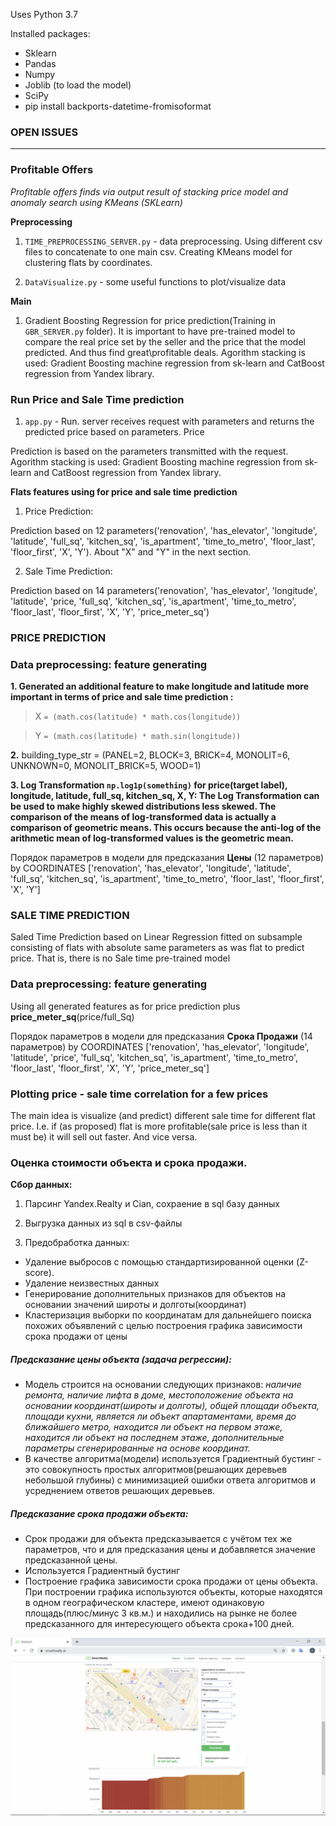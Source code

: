Uses Python 3.7

Installed packages:
* Sklearn
* Pandas 
* Numpy
* Joblib (to load the model)
* SciPy
* pip install backports-datetime-fromisoformat

###  OPEN ISSUES  ###




- - - -
### Profitable Offers ###
_Profitable offers finds via output result of stacking price model and anomaly search using KMeans (SKLearn)_ 

__Preprocessing__

1. `TIME_PREPROCESSING_SERVER.py` - data preprocessing. Using different csv files to concatenate to one main csv. 
Creating KMeans model for clustering flats by coordinates.

2. `DataVisualize.py` - some useful functions to plot/visualize data

__Main__

1. Gradient Boosting Regression for price prediction(Training in `GBR_SERVER.py` folder). It is important to have
pre-trained model to compare the real price set by the seller and the price that the model predicted.
And thus find great\profitable deals. 
Agorithm stacking is used: Gradient Boosting machine regression from sk-learn and CatBoost regression from Yandex library.

### Run Price and Sale Time prediction ###
1. `app.py` - Run.  server receives request with parameters and 
returns the predicted price based on parameters. Price

Prediction is based on the parameters transmitted with the request.
Agorithm stacking is used: Gradient Boosting machine regression from sk-learn and CatBoost regression from Yandex library.

__Flats features using for price and sale time prediction__

1. Price Prediction:

Prediction based on 12 parameters('renovation', 'has_elevator', 'longitude', 'latitude', 'full_sq', 'kitchen_sq',
               'is_apartment', 'time_to_metro', 'floor_last', 'floor_first', 'X', 'Y'). About "X" and "Y" in the next section.
  

2. Sale Time Prediction:

Prediction based on 14 parameters('renovation', 'has_elevator', 'longitude', 'latitude', 'price, 'full_sq', 'kitchen_sq',
               'is_apartment', 'time_to_metro', 'floor_last', 'floor_first', 'X', 'Y', 'price_meter_sq')
  


### PRICE PREDICTION ###

### Data preprocessing: feature generating ###

__1. Generated an additional feature to make longitude and latitude more important in terms  of price and sale time prediction :__ 
 > X `= (math.cos(latitude) * math.cos(longitude))`
 
 > Y `= (math.cos(latitude) * math.sin(longitude))`

__2.__ building_type_str = (PANEL=2, BLOCK=3, BRICK=4, MONOLIT=6,
                           UNKNOWN=0, MONOLIT_BRICK=5, WOOD=1)
                           
__3. Log Transformation `np.log1p(something)` for price(target label), longitude, latitude, full_sq, kitchen_sq, X, Y: The Log Transformation can be used to make highly skewed distributions less skewed.
 The comparison of the means of log-transformed data is actually a comparison of geometric means. 
 This occurs because the anti-log of the arithmetic mean of log-transformed values is the geometric mean.__


Порядок параметров в модели для предсказания __Цены__ (12 параметров) by COORDINATES
['renovation', 'has_elevator', 'longitude', 'latitude', 'full_sq', 'kitchen_sq',
               'is_apartment', 'time_to_metro', 'floor_last', 'floor_first', 'X', 'Y']
                      



### SALE TIME PREDICTION ###

Saled Time Prediction based on Linear Regression fitted on subsample consisting 
of flats with absolute same parameters as was flat to predict price. That is, there is no Sale time pre-trained model  

### Data preprocessing: feature generating ###
 
Using all generated features as for price prediction plus __price_meter_sq__(price/full_Sq)


Порядок параметров в модели для предсказания __Срока Продажи__ (14 параметров) by COORDINATES
['renovation', 'has_elevator', 'longitude', 'latitude', 'price', 'full_sq', 'kitchen_sq',
               'is_apartment', 'time_to_metro', 'floor_last', 'floor_first', 'X', 'Y', 'price_meter_sq']
              
 

### Plotting price  - sale time  correlation for a few prices ###

The main idea is visualize (and predict) different sale time for different flat price. I.e. if (as proposed) flat is more profitable(sale price is less than it must be) it will sell out faster. And vice versa. 

### Оценка стоимости объекта и срока продажи. ###

__Сбор данных:__ 
1. Парсинг Yandex.Realty и Cian, сохраение в sql базу данных

2. Выгрузка данных из sql в csv-файлы

3. Предобработка данных:
 - Удаление выбросов с помощью стандартизированной оценки (Z-score). 
 - Удаление неизвестных данных 
 - Генерирование дополнительных признаков для объектов на основании значений широты и долготы(координат)
 - Кластеризация выборки по координатам для дальнейшего поиска похожих объявлений с целью построения графика зависимости срока продажи от цены

##### Предсказание цены объекта (задача регрессии): #####
- Модель строится на основании следующих признаков:
_наличие ремонта, наличие лифта в доме, местоположение объекта на основании координат(широты и долготы), общей площади объекта, площади кухни, является ли объект апартаментами, время до ближайшего метро, находится ли объект на первом этаже, находится ли объект на последнем этаже, дополнительные параметры сгенерированные на основе координат._
- В качестве алгоритма(модели) используется Градиентный бустинг - это совокупность простых алгоритмов(решающих деревьев небольшой глубины) с минимизацией ошибки ответа алгоритмов  и усреднением ответов решающих деревьев.
##### Предсказание срока продажи объекта: #####
- Срок продажи для объекта предсказывается с учётом тех же параметров, что и для предсказания цены и добавляется значение предсказанной цены.
- Используется Градиентный бустинг
- Построение графика зависимости срока продажи от цены объекта. При построении графика используются объекты, которые находятся в одном географическом кластере, имеют одинаковую площадь(плюс/минус 3 кв.м.) и находились на рынке не более предсказанного для интересующего объекта срока+100 дней.


![Screenshot](https://github.com/eestien/RealtyAi/blob/master/screen_example.png)
